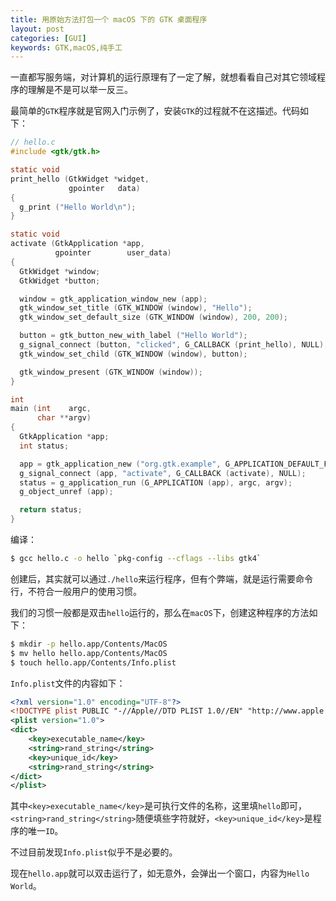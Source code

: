 ```yaml
---
title: 用原始方法打包一个 macOS 下的 GTK 桌面程序
layout: post
categories: [GUI]
keywords: GTK,macOS,纯手工
---
```


一直都写服务端，对计算机的运行原理有了一定了解，就想看看自己对其它领域程序的理解是不是可以举一反三。

最简单的`GTK`程序就是官网入门示例了，安装`GTK`的过程就不在这描述。代码如下：

```c
// hello.c
#include <gtk/gtk.h>

static void
print_hello (GtkWidget *widget,
             gpointer   data)
{
  g_print ("Hello World\n");
}

static void
activate (GtkApplication *app,
          gpointer        user_data)
{
  GtkWidget *window;
  GtkWidget *button;

  window = gtk_application_window_new (app);
  gtk_window_set_title (GTK_WINDOW (window), "Hello");
  gtk_window_set_default_size (GTK_WINDOW (window), 200, 200);

  button = gtk_button_new_with_label ("Hello World");
  g_signal_connect (button, "clicked", G_CALLBACK (print_hello), NULL);
  gtk_window_set_child (GTK_WINDOW (window), button);

  gtk_window_present (GTK_WINDOW (window));
}

int
main (int    argc,
      char **argv)
{
  GtkApplication *app;
  int status;

  app = gtk_application_new ("org.gtk.example", G_APPLICATION_DEFAULT_FLAGS);
  g_signal_connect (app, "activate", G_CALLBACK (activate), NULL);
  status = g_application_run (G_APPLICATION (app), argc, argv);
  g_object_unref (app);

  return status;
}
```

编译：

```bash
$ gcc hello.c -o hello `pkg-config --cflags --libs gtk4`
```

创建后，其实就可以通过`./hello`来运行程序，但有个弊端，就是运行需要命令行，不符合一般用户的使用习惯。

我们的习惯一般都是双击`hello`运行的，那么在`macOS`下，创建这种程序的方法如下：

```bash
$ mkdir -p hello.app/Contents/MacOS
$ mv hello hello.app/Contents/MacOS
$ touch hello.app/Contents/Info.plist
```

`Info.plist`文件的内容如下：

```xml
<?xml version="1.0" encoding="UTF-8"?>
<!DOCTYPE plist PUBLIC "-//Apple//DTD PLIST 1.0//EN" "http://www.apple.com/DTDs/PropertyList-1.0.dtd">
<plist version="1.0">
<dict>
    <key>executable_name</key>
    <string>rand_string</string>
    <key>unique_id</key>
    <string>rand_string</string>
</dict>
</plist>
```

其中`<key>executable_name</key>`是可执行文件的名称，这里填`hello`即可，`<string>rand_string</string>`随便填些字符就好，`<key>unique_id</key>`是程序的唯一`ID`。

不过目前发现`Info.plist`似乎不是必要的。

现在`hello.app`就可以双击运行了，如无意外，会弹出一个窗口，内容为`Hello World`。

